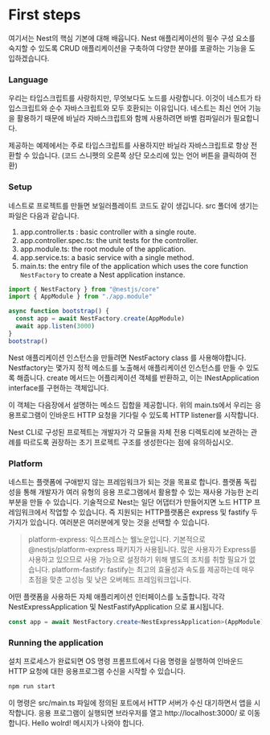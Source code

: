 # First steps

여기서는 Nest의 핵심 기본에 대해 배웁니다. Nest 애플리케이션의 필수 구성 요소를 숙지할 수 있도록 CRUD 애플리케이션을 구축하여 다양한 분야를 포괄하는 기능을 도입하겠습니다.

### Language

우리는 타입스크립트를 사랑하지만, 무엇보다도 노드를 사랑합니다. 이것이 네스트가 타입스크립트와 순수 자바스크립트와 모두 호환되는 이유입니다. 네스트는 최신 언어 기능을 활용하기 때문에 바닐라 자바스크립트와 함께 사용하려면 바벨 컴파일러가 필요합니다.

제공하는 예제에서는 주로 타입스크립트를 사용하지만 바닐라 자바스크립트로 항상 전환할 수 있습니다. (코드 스니펫의 오른쪽 상단 모소리에 있는 언어 버튼을 클릭하여 전환)

### Setup

네스트로 프로젝트를 만들면 보일러플레이트 코드도 같이 생깁니다. src 폴더에 생기는 파일은 다음과 같습니다.

1. app.controller.ts : basic controller with a single route.
2. app.controller.spec.ts: the unit tests for the controller.
3. app.module.ts: the root module of the application.
4. app.service.ts: a basic service with a single method.
5. main.ts: the entry file of the application which uses the core function `NestFactory` to create a Nest application instance.

```ts
import { NestFactory } from "@nestjs/core"
import { AppModule } from "./app.module"

async function bootstrap() {
  const app = await NestFactory.create(AppModule)
  await app.listen(3000)
}
bootstrap()
```

Nest 애플리케이션 인스턴스을 만들려면 NestFactory class 를 사용해야합니다. Nestfactory는 몇가지 정적 메소드를 노출해서 애플리케이션 인스턴스를 만들 수 있도록 해줍니다. create 메서드는 어플리케이션 객체를 반환하고, 이는 INestApplication interface를 구현하는 객체입니다.

이 객체는 다음장에서 설명하는 메소드 집합을 제공합니다. 위의 main.ts에서 우리는 응용프로그램이 인바운드 HTTP 요청을 기다릴 수 있도록 HTTP listener를 시작합니다.

Nest CLI로 구성된 프로젝트는 개발자가 각 모듈을 자체 전용 디렉토리에 보관하는 관례를 따르도록 권장하는 초기 프로젝트 구조를 생성한다는 점에 유의하십시오.

### Platform

네스트는 플랫폼에 구애받지 않는 프레임워크가 되는 것을 목표로 합니다. 플랫폼 독립성을 통해 개발자가 여러 유형의 응용 프로그램에서 활용할 수 있는 재사용 가능한 논리 부분을 만들 수 있습니다. 기술적으로 Nest는 일단 어댑터가 만들어지면 노드 HTTP 프레임워크에서 작업할 수 있습니다. 즉 지원되는 HTTP플랫폼은 express 및 fastify 두 가지가 있습니다. 여러분은 여러분에게 맞는 것을 선택할 수 있습니다.

> platform-express: 익스프레스는 웰노운입니다. 기본적으로 @nestjs/platform-express 패키지가 사용됩니다. 많은 사용자가 Express를 사용하고 있으므로 사용 가능으로 설정하기 위해 별도의 조치를 취할 필요가 없습니다.
> platform-fastify: fastify는 최고의 효율성과 속도를 제공하는데 매우 초점을 맞춘 고성능 및 낮은 오버헤드 프레임워크입니다.

어떤 플랫폼을 사용하든 자체 애플리케이션 인터페이스를 노출합니다. 각각 NestExpressApplication 및 NestFastifyApplication 으로 표시됩니다.

```ts
const app = await NestFactory.create<NestExpressApplication>(AppModule)
```

### Running the application

설치 프로세스가 완료되면 OS 명령 프롬프트에서 다음 명령을 실행하여 인바운드 HTTP 요청에 대한 응용프로그램 수신을 시작할 수 있습니다.

```bash
npm run start
```

이 명령은 src/main.ts 파일에 정의된 포트에서 HTTP 서버가 수신 대기하면서 앱을 시작합니다. 응용 프로그램이 실행되면 브라우저를 열고 http://localhost:3000/ 로 이동합니다. Hello wolrd! 메시지가 나와야 합니다.
